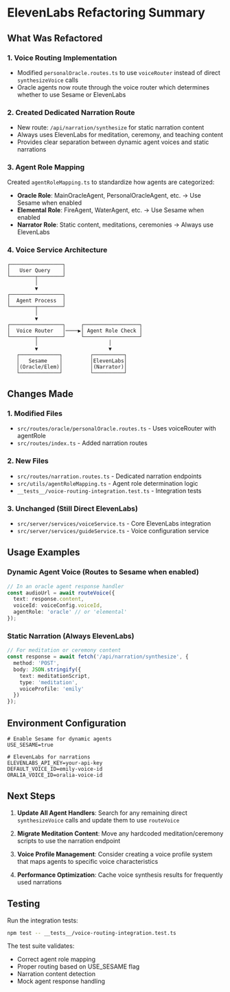 # ElevenLabs Refactoring Summary

## What Was Refactored

### 1. Voice Routing Implementation
- Modified `personalOracle.routes.ts` to use `voiceRouter` instead of direct `synthesizeVoice` calls
- Oracle agents now route through the voice router which determines whether to use Sesame or ElevenLabs

### 2. Created Dedicated Narration Route
- New route: `/api/narration/synthesize` for static narration content
- Always uses ElevenLabs for meditation, ceremony, and teaching content
- Provides clear separation between dynamic agent voices and static narrations

### 3. Agent Role Mapping
Created `agentRoleMapping.ts` to standardize how agents are categorized:
- **Oracle Role**: MainOracleAgent, PersonalOracleAgent, etc. → Use Sesame when enabled
- **Elemental Role**: FireAgent, WaterAgent, etc. → Use Sesame when enabled
- **Narrator Role**: Static content, meditations, ceremonies → Always use ElevenLabs

### 4. Voice Service Architecture

```
┌─────────────────┐
│   User Query    │
└────────┬────────┘
         │
         ▼
┌─────────────────┐
│  Agent Process  │
└────────┬────────┘
         │
         ▼
┌─────────────────┐     ┌──────────────────┐
│  Voice Router   │────▶│ Agent Role Check │
└────────┬────────┘     └──────────────────┘
         │                       │
         ▼                       ▼
   ┌─────────────┐         ┌──────────┐
   │   Sesame    │         │ElevenLabs│
   │(Oracle/Elem)│         │(Narrator)│
   └─────────────┘         └──────────┘
```

## Changes Made

### 1. Modified Files
- `src/routes/oracle/personalOracle.routes.ts` - Uses voiceRouter with agentRole
- `src/routes/index.ts` - Added narration routes

### 2. New Files
- `src/routes/narration.routes.ts` - Dedicated narration endpoints
- `src/utils/agentRoleMapping.ts` - Agent role determination logic
- `__tests__/voice-routing-integration.test.ts` - Integration tests

### 3. Unchanged (Still Direct ElevenLabs)
- `src/server/services/voiceService.ts` - Core ElevenLabs integration
- `src/server/services/guideService.ts` - Voice configuration service

## Usage Examples

### Dynamic Agent Voice (Routes to Sesame when enabled)
```typescript
// In an oracle agent response handler
const audioUrl = await routeVoice({
  text: response.content,
  voiceId: voiceConfig.voiceId,
  agentRole: 'oracle' // or 'elemental'
});
```

### Static Narration (Always ElevenLabs)
```typescript
// For meditation or ceremony content
const response = await fetch('/api/narration/synthesize', {
  method: 'POST',
  body: JSON.stringify({
    text: meditationScript,
    type: 'meditation',
    voiceProfile: 'emily'
  })
});
```

## Environment Configuration

```env
# Enable Sesame for dynamic agents
USE_SESAME=true

# ElevenLabs for narrations
ELEVENLABS_API_KEY=your-api-key
DEFAULT_VOICE_ID=emily-voice-id
ORALIA_VOICE_ID=oralia-voice-id
```

## Next Steps

1. **Update All Agent Handlers**: Search for any remaining direct `synthesizeVoice` calls and update them to use `routeVoice`

2. **Migrate Meditation Content**: Move any hardcoded meditation/ceremony scripts to use the narration endpoint

3. **Voice Profile Management**: Consider creating a voice profile system that maps agents to specific voice characteristics

4. **Performance Optimization**: Cache voice synthesis results for frequently used narrations

## Testing

Run the integration tests:
```bash
npm test -- __tests__/voice-routing-integration.test.ts
```

The test suite validates:
- Correct agent role mapping
- Proper routing based on USE_SESAME flag
- Narration content detection
- Mock agent response handling